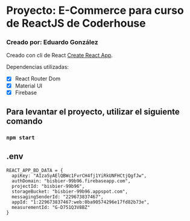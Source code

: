 # Proyecto: E-Commerce para curso de ReactJS de Coderhouse
### Creado por: Eduardo González

Creado con cli de React [Create React App](https://github.com/facebook/create-react-app).

Dependencias utilizadas: 

- [X] React Router Dom
- [X] Material UI
- [X] Firebase

## Para levantar el proyecto, utilizar el siguiente comando

### `npm start`

## .env
```
REACT_APP_BD_DATA = {
  apiKey: "AIzaSyAElQBWc1FvrCH4fj1YiRkUNFHCtjQgfJw",
  authDomain: "bisbier-99b96.firebaseapp.com",
  projectId: "bisbier-99b96",
  storageBucket: "bisbier-99b96.appspot.com",
  messagingSenderId: "229673837467",
  appId: "1:229673837467:web:0ba90574296e17fd82b73e",
  measurementId: "G-D751Q3V8BZ"
}
```
